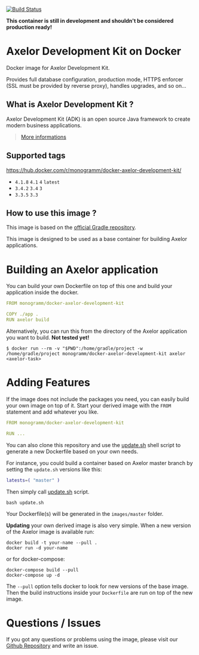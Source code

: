 [![Build Status](https://travis-ci.org/monogramm/docker-axelor-development-kit.svg)](https://travis-ci.org/monogramm/docker-axelor-development-kit)

**This container is still in development and shouldn't be considered production ready!**

# Axelor Development Kit on Docker

Docker image for Axelor Development Kit.

Provides full database configuration, production mode, HTTPS enforcer (SSL must be provided by reverse proxy), handles upgrades, and so on...

## What is Axelor Development Kit  ?

Axelor Development Kit (ADK) is an open source Java framework to create modern business applications.

> [More informations](https://github.com/axelor/axelor-development-kit)

## Supported tags

https://hub.docker.com/r/monogramm/docker-axelor-development-kit/

* `4.1.8` `4.1` `4` `latest`
* `3.4.2` `3.4` `3`
* `3.3.5` `3.3`

## How to use this image ?

This image is based on the [official Gradle repository](https://hub.docker.com/_/gradle/).

This image is designed to be used as a base container for building Axelor applications.

# Building an Axelor application
You can build your own Dockerfile on top of this one and build your application inside the docker.

```yaml
FROM monogramm/docker-axelor-development-kit

COPY ./app .
RUN axelor build

```

Alternatively, you can run this from the directory of the Axelor application you want to build.
**Not tested yet!**

```console
$ docker run --rm -v "$PWD":/home/gradle/project -w /home/gradle/project monogramm/docker-axelor-development-kit axelor <axelor-task>
```

# Adding Features
If the image does not include the packages you need, you can easily build your own image on top of it.
Start your derived image with the `FROM` statement and add whatever you like.

```yaml
FROM monogramm/docker-axelor-development-kit

RUN ...

```

You can also clone this repository and use the [update.sh](update.sh) shell script to generate a new Dockerfile based on your own needs.

For instance, you could build a container based on Axelor master branch by setting the `update.sh` versions like this:
```bash
latests=( "master" )
```
Then simply call [update.sh](update.sh) script.

```console
bash update.sh
```
Your Dockerfile(s) will be generated in the `images/master` folder.

**Updating** your own derived image is also very simple. When a new version of the Axelor image is available run:

```console
docker build -t your-name --pull . 
docker run -d your-name
```

or for docker-compose:
```console
docker-compose build --pull
docker-compose up -d
```

The `--pull` option tells docker to look for new versions of the base image. Then the build instructions inside your `Dockerfile` are run on top of the new image.

# Questions / Issues
If you got any questions or problems using the image, please visit our [Github Repository](https://github.com/Monogramm/docker-axelor-development-kit) and write an issue.  
